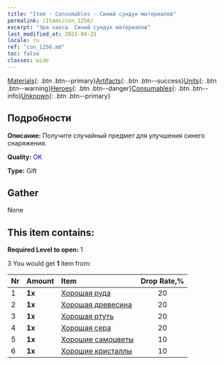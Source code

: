 ```yaml
---
title: "Item - Consumables - Синий сундук материалов"
permalink: /Items/con_1256/
excerpt: "Эра хаоса  Синий сундук материалов"
last_modified_at: 2021-04-21
locale: ru
ref: "con_1256.md"
toc: false
classes: wide
---
```

 [Materials](/ru/Items/){: .btn .btn--primary}[Artifacts](/ru/Items/Artifacts/){: .btn .btn--success}[Units](/ru/Items/Units/){: .btn .btn--warning}[Heroes](/ru/Items/Heroes/){: .btn .btn--danger}[Consumables](/ru/Items/Consumables/){: .btn .btn--info}[Unknown](/ru/Items/Unknown/){: .btn .btn--primary}

## Подробности
 **Описание:** Получите случайный предмет для улучшения синего снаряжения.

 **Quality:** <span style="color: #0000CD">OK</span>

 **Type:** Gift

## Gather

  None

## This item contains:

 **Required Level to open:** 1

 3 You would get **1** item  from:

  | Nr | Amount |     Item    | Drop Rate,% |
  |:---|:-------|:------------|:---------:|
  | 1 |  **1x** | [Хорошая руда](/ru/Items/mat_12/) | 20 | 
  | 2 |  **1x** | [Хорошая древесина](/ru/Items/mat_13/) | 20 | 
  | 3 |  **1x** | [Хорошая ртуть](/ru/Items/mat_14/) | 20 | 
  | 4 |  **1x** | [Хорошая сера](/ru/Items/mat_15/) | 20 | 
  | 5 |  **1x** | [Хорошие самоцветы](/ru/Items/mat_16/) | 10 | 
  | 6 |  **1x** | [Хорошие кристаллы](/ru/Items/mat_17/) | 10 | 
